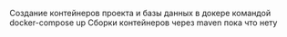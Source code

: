 Создание контейнеров проекта и базы данных в докере командой docker-compose up
Сборки контейнеров через maven пока что нету 